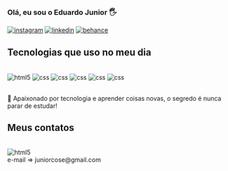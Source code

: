 ### Olá, eu sou o Eduardo Junior 🖐️

[![instagram](https://img.shields.io/badge/Instagram-E4405F?style=for-the-badge&logo=instagram&logoColor=white)](https://www.instagram.com/junioredu_real/)
[![linkedin](https://img.shields.io/badge/LinkedIn-0077B5?style=for-the-badge&logo=linkedin&logoColor=white)](https://www.linkedin.com/in/eduardo-santos-221b43203/)
[![behance](https://img.shields.io/badge/-Behance-blue?style=for-the-badge&logo=behance&logoColor=white)](https://www.behance.net/eduardoeduardo21)



## Tecnologias que uso no meu dia

<div style='display: inline_block'><br/>
    <img align='center' alt='html5' src='https://img.shields.io/badge/HTML5-E34F26?style=for-the-badge&logo=html5&logoColor=white'/>

  <img align='center' alt='css' src='https://img.shields.io/badge/CSS3-1572B6?style=for-the-badge&logo=css3&logoColor=white'/>

<img align='center' alt='css' src='https://img.shields.io/badge/JavaScript-F7DF1E?style=for-the-badge&logo=javascript&logoColor=black'/>

<img align='center' alt='css' src='https://img.shields.io/badge/React-20232A?style=for-the-badge&logo=react&logoColor=61DAFB'/>

<img align='center' alt='css' src='https://img.shields.io/badge/Material--UI-0081CB?style=for-the-badge&logo=material-ui&logoColor=white'/>

<img align='center' alt='css' src='https://img.shields.io/badge/styled--components-DB7093?style=for-the-badge&logo=styled-components&logoColor=white'/>

</div><br/>

🧡 Apaixonado por tecnologia e aprender coisas novas, o segredo é nunca parar de estudar!

## Meus contatos

<div style='display: inline_block'><br/>
    <img align='center' alt='html5' src='https://img.shields.io/badge/Gmail-D14836?style=for-the-badge&logo=gmail&logoColor=white'/>
</div>e-mail => juniorcose@gmail.com

